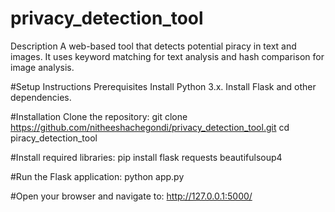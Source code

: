 # privacy_detection_tool
Description
A web-based tool that detects potential piracy in text and images. It uses keyword matching for text analysis and hash comparison for image analysis.

#Setup Instructions
Prerequisites
Install Python 3.x.
Install Flask and other dependencies.

#Installation
Clone the repository:
git clone https://github.com/nitheeshachegondi/privacy_detection_tool.git
cd piracy_detection_tool

#Install required libraries:
pip install flask requests beautifulsoup4

#Run the Flask application:
python app.py

#Open your browser and navigate to:
http://127.0.0.1:5000/

 
